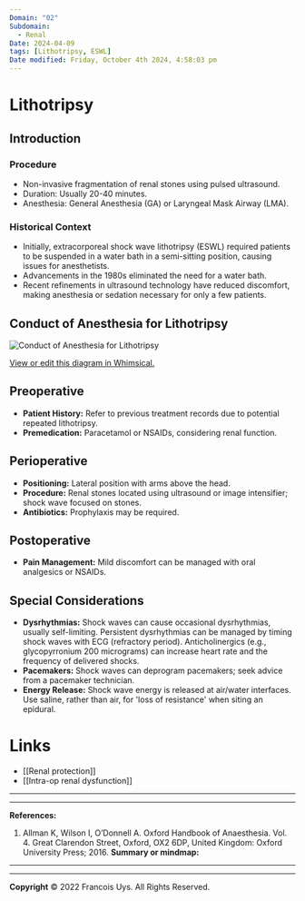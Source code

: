 ```yaml
---
Domain: "02"
Subdomain:
  - Renal
Date: 2024-04-09
tags: [Lithotripsy, ESWL]
Date modified: Friday, October 4th 2024, 4:58:03 pm
---
```


# Lithotripsy

## Introduction

### Procedure
- Non-invasive fragmentation of renal stones using pulsed ultrasound.
- Duration: Usually 20-40 minutes.
- Anesthesia: General Anesthesia (GA) or Laryngeal Mask Airway (LMA).

### Historical Context
- Initially, extracorporeal shock wave lithotripsy (ESWL) required patients to be suspended in a water bath in a semi-sitting position, causing issues for anesthetists.
- Advancements in the 1980s eliminated the need for a water bath.
- Recent refinements in ultrasound technology have reduced discomfort, making anesthesia or sedation necessary for only a few patients.

## Conduct of Anesthesia for Lithotripsy

![Conduct of Anesthesia for Lithotripsy](https://imgr.whimsical.com/thumbnails/3n22rjaqGDSQTHsawbYcSw/QqAkpuKCC89Zvw2NeeKD1y)

[View or edit this diagram in Whimsical.](https://whimsical.com/conduct-of-anesthesia-for-lithotripsy-3n22rjaqGDSQTHsawbYcSw?ref=chatgpt)

## Preoperative

- **Patient History:** Refer to previous treatment records due to potential repeated lithotripsy.
- **Premedication:** Paracetamol or NSAIDs, considering renal function.

## Perioperative

- **Positioning:** Lateral position with arms above the head.
- **Procedure:** Renal stones located using ultrasound or image intensifier; shock wave focused on stones.
- **Antibiotics:** Prophylaxis may be required.

## Postoperative

- **Pain Management:** Mild discomfort can be managed with oral analgesics or NSAIDs.

## Special Considerations

- **Dysrhythmias:** Shock waves can cause occasional dysrhythmias, usually self-limiting. Persistent dysrhythmias can be managed by timing shock waves with ECG (refractory period). Anticholinergics (e.g., glycopyrronium 200 micrograms) can increase heart rate and the frequency of delivered shocks.
- **Pacemakers:** Shock waves can deprogram pacemakers; seek advice from a pacemaker technician.
- **Energy Release:** Shock wave energy is released at air/water interfaces. Use saline, rather than air, for 'loss of resistance' when siting an epidural.

# Links
- [[Renal protection]]
- [[Intra-op renal dysfunction]]

---

---
**References:**

1. Allman K, Wilson I, O’Donnell A. Oxford Handbook of Anaesthesia. Vol. 4. Great Clarendon Street, Oxford, OX2 6DP, United Kingdom: Oxford University Press; 2016.
**Summary or mindmap:**

------------------------------------------------------------------------------------------------------------------------------------------------------------------------------------------------------------------------------


---

**Copyright**
© 2022 Francois Uys. All Rights Reserved.

